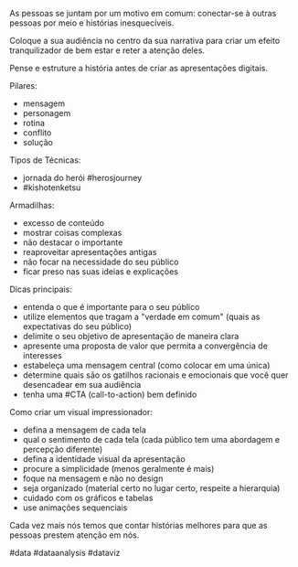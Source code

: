 As pessoas se juntam por um motivo em comum: conectar-se à outras pessoas por meio e histórias inesquecíveis.

Coloque a sua audiência no centro da sua narrativa para criar um efeito tranquilizador de bem estar e reter a atenção deles.

Pense e estruture a história antes de criar as apresentações digitais.

Pilares:
- mensagem
- personagem
- rotina
- conflito
- solução

Tipos de Técnicas:
- jornada do herói #herosjourney 
- #kishotenketsu

Armadilhas:
- excesso de conteúdo
- mostrar coisas complexas
- não destacar o importante
- reaproveitar apresentações antigas
- não focar na necessidade do seu público
- ficar preso nas suas ideias e explicações

Dicas principais:
- entenda o que é importante para o seu público
- utilize elementos que tragam a "verdade em comum" (quais as expectativas do seu público)
- delimite o seu objetivo de apresentação de maneira clara
- apresente uma proposta de valor que permita a convergência de interesses
- estabeleça uma mensagem central (como colocar em uma única)
- determine quais são os gatilhos racionais e emocionais que você quer desencadear em sua audiência
- tenha uma #CTA (call-to-action) bem definido

Como criar um visual impressionador:
- defina a mensagem de cada tela
- qual o sentimento de cada tela (cada público tem uma abordagem e percepção diferente)
- defina a identidade visual da apresentação
- procure a simplicidade (menos geralmente é mais)
-  foque na mensagem e não no design
- seja organizado (material certo no lugar certo, respeite a hierarquia)
- cuidado com os gráficos e tabelas
- use animações sequenciais

Cada vez mais nós temos que contar histórias melhores para que as pessoas prestem atenção em nós.




#data #dataanalysis #dataviz